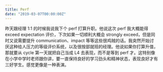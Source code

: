 ```yaml
---
title: Perf
date: "2019-03-07T00:00:00Z"
---
```


昨天跟经理 1:1 的时候我说我下个 perf 打算升职。他说这次 perf 我大概能得 exceed expectation 评价，下次如果一切顺利大概会 strongly exceed，但是同时又说需要提升 communication、impact 等等这些很鸡贼的话。我突然开始讨厌这种给人压力的等级评价系统，以及很按部就班的经理。他说如果你打算升值，那就要从 cycle 第一天就把自己当成 L4 去表现，而不是等到 perf 才。这特别像在小学中学时老师跟你讲，要一直保持良好的学习劲头和精神状态，表现良好才有三好学生。感觉更像是一种表演。
